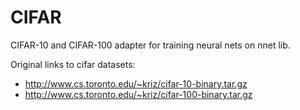 # CIFAR 

CIFAR-10 and CIFAR-100 adapter for training neural nets on nnet lib.

Original links to cifar datasets:
- http://www.cs.toronto.edu/~kriz/cifar-10-binary.tar.gz
- http://www.cs.toronto.edu/~kriz/cifar-100-binary.tar.gz